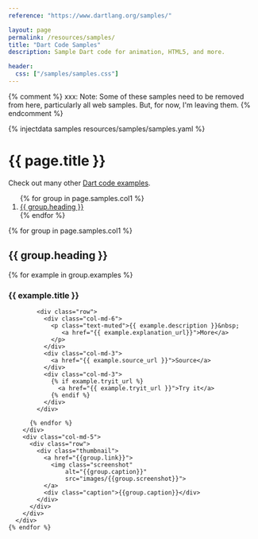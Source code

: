 ```yaml
---
reference: "https://www.dartlang.org/samples/"

layout: page
permalink: /resources/samples/
title: "Dart Code Samples"
description: Sample Dart code for animation, HTML5, and more.

header:
  css: ["/samples/samples.css"]
---
```


{% comment %}
xxx: Note: Some of these samples need to be removed from here,
particularly all web samples. But, for now, I'm leaving them.
{% endcomment %}

{% injectdata samples resources/samples/samples.yaml %}

# {{ page.title }}

Check out many other [Dart code examples](/dart-by-example/).

<div class="row">
<div class="col-md-4">
    <div class="bs-sidebar hidden-print" data-spy="affix" data-offset-top="150"
         data-offset-bottom="350" role="complementary">
      <ol class="toc nav bs-sidenav" id="markdown-toc">
      {% for group in page.samples.col1 %}
        <li><a href="#{{group.anchor}}">{{ group.heading }}</a></li>
      {% endfor %}
      </ol>
    </div>
</div>

<div class="col-md-8" >
  <div class="row">
    {% for group in page.samples.col1 %}
      <div class="row">
        <h2 id="{{group.anchor}}">{{ group.heading }}</h2>
      </div>
      <div class="row">
        <div class="col-md-7 group">
          {% for example in group.examples %}
            <div class="row">
              <h3 class="title">{{ example.title }}</h3>
            </div>

            <div class="row">
              <div class="col-md-6">
                <p class="text-muted">{{ example.description }}&nbsp;
                   <a href="{{ example.explanation_url}}">More</a>
                </p>
              </div>
              <div class="col-md-3">
                <a href="{{ example.source_url }}">Source</a>
              </div>
              <div class="col-md-3">
                {% if example.tryit_url %}
                  <a href="{{ example.tryit_url }}">Try it</a>
                {% endif %}
              </div>
            </div>

          {% endfor %}
        </div>
        <div class="col-md-5">
          <div class="row">
            <div class="thumbnail">
              <a href="{{group.link}}">
                <img class="screenshot"
                    alt="{{group.caption}}"
                    src="images/{{group.screenshot}}">
              </a>
              <div class="caption">{{group.caption}}</div>
            </div>
          </div>
        </div>
      </div>
    {% endfor %}
  </div>
</div>
